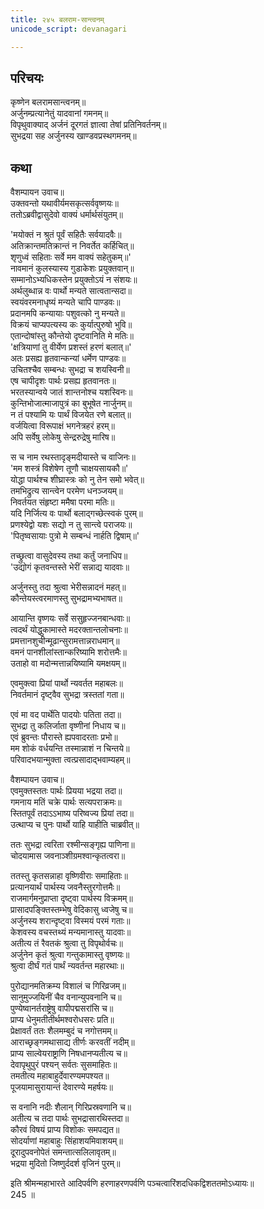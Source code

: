 ```yaml
---
title: २४५ बलराम-सान्त्वनम्
unicode_script: devanagari

---
```

## परिचयः

कृष्णेन बलरामसान्त्वनम्॥  
अर्जुनम्प्रत्यानेतुं यादवानां गमनम्॥  
विपृथुवाक्याद् अर्जनं दूरगतं ज्ञात्वा तेषां प्रतिनिवर्तनम्॥  
सुभद्रया सह अर्जुनस्य खाण्डवप्रस्थगमनम्॥  

## कथा

वैशम्पायन उवाच॥  
उक्तवन्तो यथावीर्यमसकृत्सर्ववृष्णयः॥  
ततोऽब्रवीद्वासुदेवो वाक्यं धर्मार्थसंयुतम्॥  

'मयोक्तं न श्रुतं पूर्वं सहितैः सर्वयादवैः॥  
अतिक्रान्तमतिक्रान्तं न निवर्तेत कर्हिचित्॥  
शृणुध्वं सहिताः सर्वे मम वाक्यं सहेतुकम्॥'  
नावमानं कुलस्यास्य गुडाकेशः प्रयुक्तवान्॥  
सम्मानोऽभ्यधिकस्तेन प्रयुक्तोऽयं न संशयः॥  
अर्थलुब्धान्न वः पार्थो मन्यते सात्वतान्सदा॥  
स्वयंवरमनाधृष्यं मन्यते चापि पाण्डवः॥  
प्रदानमपि कन्यायाः पशुवत्को नु मन्यते॥  
विक्रयं चाप्यपत्यस्य कः कुर्यात्पुरुषो भुवि॥  
एतान्दोषांस्तु कौन्तेयो दृष्टवानिति मे मतिः॥  
'क्षत्रियाणां तु वीर्येण प्रशस्तं हरणं बलात्॥'  
अतः प्रसह्य हृतवान्कन्यां धर्मेण पाण्डवः॥  
उचितश्चैव सम्बन्धः सुभद्रा च शयस्विनी॥  
एष चापीदृशः पार्थः प्रसह्य हृतवानतः॥  
भरतस्यान्वये जातं शान्तनोश्च यशस्विनः॥  
कुन्तिभोजात्माजापुत्रं का बुभूषेत नार्जुनम्॥  
न तं पश्यामि यः पार्थं विजयेत रणे बलात्॥  
वर्जयित्वा विरूपाक्षं भगनेत्रहरं हरम्॥  
अपि सर्वेषु लोकेषु सेन्द्ररुद्रेषु मारिष॥  

स च नाम रथस्तादृङ्मदीयास्ते च वाजिनः॥  
'मम शस्त्रं विशेषेण तूणौ चाक्षयसायकौ॥'  
योद्धा पार्थश्च शीघ्रास्त्रः को नु तेन समो भवेत्॥  
तमभिद्रुत्य सान्त्वेन परमेण धनञ्जयम्॥  
निवर्तयत संहृष्टा ममैषा परमा मतिः॥  
यदि निर्जित्य वः पार्थो बलाद्गच्छेत्स्वकं पुरम्॥  
प्रणश्येद्वो यशः सद्यो न तु सान्त्वे पराजयः॥  
'पितृष्वसायाः पुत्रो मे सम्बन्धं नार्हति द्विषाम्॥'  

तच्छ्रुत्वा वासुदेवस्य तथा कर्तुं जनाधिप॥  
'उद्योगं कृतवन्तस्ते भेरीं सन्नाद्य यादवाः॥  

अर्जुनस्तु तदा श्रुत्वा भेरीसन्नादनं महत्॥  
कौन्तेयस्त्वरमाणस्तु सुभद्रामभ्यभाषत॥  

आयान्ति वृष्णयः सर्वे ससुहृज्जनबान्धवाः॥  
त्वदर्थं योद्धुकामास्ते मदरक्तान्तलोचनाः॥  
प्रमत्तानशुचीन्मूढान्सुरामत्तान्नराधमान्॥  
वमनं पानशीलांस्तान्करिष्यामि शरोत्तमैः॥  
उताहो वा मदोन्मत्तान्नयिष्यामि यमक्षयम्॥  

एवमुक्त्वा प्रियां पार्थो न्यवर्तत महाबलः॥  
निवर्तमानं दृष्ट्वैव सुभद्रा त्रस्ततां गता॥  

एवं मा वद पार्थेति पादयोः पतिता तदा॥  
सुभद्रा तु कलिर्जाता वृष्णीनां निधाय च॥  
एवं ब्रुवन्तः पौरास्ते ह्यपवादरताः प्रभो॥  
मम शोकं वर्धयन्ति तस्मान्नाशं न चिन्तये॥  
परिवादभयान्मुक्ता त्वत्प्रसादाद्भवाम्यहम्॥  

वैशम्पायन उवाच॥  
एवमुक्तस्ततः पार्थः प्रियया भद्रया तदा॥  
गमनाय मतिं चक्रे पार्थः सत्यपराक्रमः॥  
स्तितपूर्वं तदाऽऽभाष्य परिष्वज्य प्रियां तदा॥  
उत्थाप्य च पुनः पार्थो याहि याहीति चाब्रवीत्॥  

ततः सुभद्रा त्वरिता रश्मीन्सङ्गृह्य पाणिना॥  
चोदयामास जवनाञ्शीग्रमश्वान्कृतत्वरा॥  

ततस्तु कृतसन्नाहा वृष्णिवीराः समाहिताः॥  
प्रत्यानयार्थं पार्थस्य जवनैस्तुरगोत्तमैः॥  
राजमार्गमनुप्राप्ता दृष्ट्वा पार्थस्य विक्रमम्॥  
प्रासादपङ्क्तिस्तम्भेषु वेदिकासु ध्वजेषु च॥  
अर्जुनस्य शरान्दृष्ट्वा विस्मयं परमं गताः॥  
केशवस्य वचस्तथ्यं मन्यमानास्तु यादवाः॥  
अतीत्य तं रैवतकं श्रुत्वा तु विपृथोर्वचः॥  
अर्जुनेन कृतं श्रुत्वा गन्तुकामास्तु वृष्णयः॥  
श्रुत्वा दीर्घं गतं पार्थं न्यवर्तन्त महारथाः॥  

पुरोद्यानमतिक्रम्य विशालं च गिरिव्रजम्॥  
सानुमुज्जयिनीं चैव वनान्युपवनानि च॥  
पुण्येष्वानर्तराष्ट्रेषु वापीपद्मसरांसि च॥  
प्राप्य धेनुमतीतीर्थमश्वरोधसरः प्रति॥  
प्रेक्षावर्तं ततः शैलमम्बुदं च नगोत्तमम्॥  
आराच्छृङ्गमथासाद्य तीर्णः करवतीं नदीम्॥  
प्राप्य साल्वेयराष्ट्राणि निषधानप्यतीत्य च॥  
देवापृथुपुरं पश्यन् सर्वतः सुसमाहितः॥  
तमतीत्य महाबाहुर्देवारण्यमपश्यत॥  
पूजयामासुरायान्तं देवारण्ये महर्षयः॥  

स वनानि नदीः शैलान् गिरिप्रस्रवणानि च॥  
अतीत्य च तदा पार्थः सुभद्रासारथिस्तदा॥  
कौरवं विषयं प्राप्य विशोकः समपद्यत॥  
सोदर्याणां महाबाहुः सिंहाशयमिवाशयम्॥  
दूरादुपवनोपेतं समन्तात्सलिलावृतम्॥  
भद्रया मुदितो जिष्णुर्ददर्श वृजिनं पुरम्॥  

इति श्रीमन्महाभारते आदिपर्वणि हरणाहरणपर्वणि पञ्चत्वारिंशदधिकद्विशततमोऽध्यायः॥  
245 ॥  